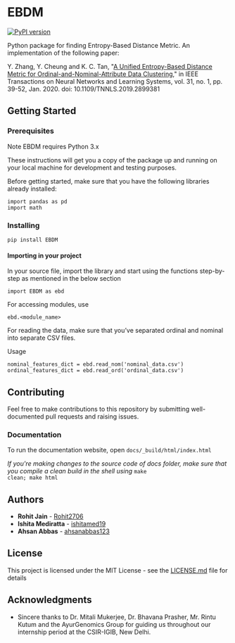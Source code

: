 # EBDM 

[![PyPI version](https://badge.fury.io/py/EBDM.svg)](https://badge.fury.io/py/EBDM)

Python package for finding Entropy-Based Distance Metric. An implementation of the following paper:

Y. Zhang, Y. Cheung and K. C. Tan, "[A Unified Entropy-Based Distance Metric for Ordinal-and-Nominal-Attribute Data Clustering](http://ieeexplore.ieee.org/stamp/stamp.jsp?tp=&arnumber=8671525&isnumber=8949827)," in IEEE Transactions on Neural Networks and Learning Systems, vol. 31, no. 1, pp. 39-52, Jan. 2020.
doi: 10.1109/TNNLS.2019.2899381

## Getting Started

### Prerequisites

Note EBDM requires Python 3.x

These instructions will get you a copy of the package up and running on your local machine for development and testing purposes.

Before getting started, make sure that you have the following libraries already installed:

```
import pandas as pd
import math
```
### Installing
```
pip install EBDM
```

#### Importing in your project
In your source file, import the library and start using the functions step-by-step as mentioned in the below section

```
import EBDM as ebd
```
For accessing modules, use
```
ebd.<module_name>
```

For reading the data, make sure that you’ve separated ordinal and nominal into separate CSV files.

Usage
```
nominal_features_dict = ebd.read_nom('nominal_data.csv')
ordinal_features_dict = ebd.read_ord('ordinal_data.csv')
```

## Contributing

Feel free to make contributions to this repository by submitting well-documented pull requests and raising issues.

### Documentation

To run the documentation website, open <code>docs/_build/html/index.html</code>

*If you're making changes to the source code of docs folder, make sure that you compile a clean build in the shell using*
<code>make clean; make html</code>

## Authors

* **Rohit Jain**  - [Rohit2706](https://github.com/Rohit2706)
* **Ishita Mediratta**  - [ishitamed19](https://github.com/ishitamed19)
* **Ahsan Abbas** - [ahsanabbas123](https://github.com/ahsanabbas123)

## License

This project is licensed under the MIT License - see the [LICENSE.md](LICENSE.md) file for details

## Acknowledgments

* Sincere thanks to Dr. Mitali Mukerjee, Dr. Bhavana Prasher, Mr. Rintu Kutum and the AyurGenomics Group for guiding us throughout our internship period at the CSIR-IGIB, New Delhi.



